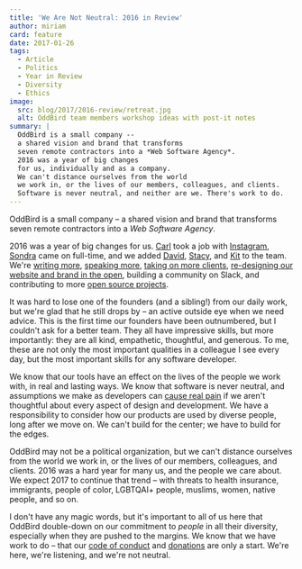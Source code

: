 ```yaml
---
title: 'We Are Not Neutral: 2016 in Review'
author: miriam
card: feature
date: 2017-01-26
tags:
  - Article
  - Politics
  - Year in Review
  - Diversity
  - Ethics
image:
  src: blog/2017/2016-review/retreat.jpg
  alt: OddBird team members workshop ideas with post-it notes
summary: |
  OddBird is a small company --
  a shared vision and brand that transforms
  seven remote contractors into a *Web Software Agency*.
  2016 was a year of big changes
  for us, individually and as a company.
  We can't distance ourselves from the world
  we work in, or the lives of our members, colleagues, and clients.
  Software is never neutral, and neither are we. There's work to do.
---
```


OddBird is a small company – a shared vision and brand that transforms
seven remote contractors into a *Web Software Agency*.

2016 was a year of big changes for us. [Carl] took a job with
[Instagram], [Sondra] came on full-time, and we added [David], [Stacy],
and [Kit] to the team. We're [writing more], [speaking more], [taking on
more clients], [re-designing our website and brand in the open],
building a community on Slack, and contributing to more [open source
projects].

It was hard to lose one of the founders (and a sibling!) from our daily
work, but we're glad that he still drops by – an active outside eye when
we need advice. This is the first time our founders have been
outnumbered, but I couldn't ask for a better team. They all have
impressive skills, but more importantly: they are all kind, empathetic,
thoughtful, and generous. To me, these are not only the most important
qualities in a colleague I see every day, but the most important skills
for any software developer.

We know that our tools have an effect on the lives of the people we work
with, in real and lasting ways. We know that software is never neutral,
and assumptions we make as developers can [cause real pain] if we aren't
thoughtful about every aspect of design and development. We have a
responsibility to consider how our products are used by diverse people,
long after we move on. We can't build for the center; we have to build
for the edges.

OddBird may not be a political organization, but we can't distance
ourselves from the world we work in, or the lives of our members,
colleagues, and clients. 2016 was a hard year for many us, and the
people we care about. We expect 2017 to continue that trend – with
threats to health insurance, immigrants, people of color, LGBTQAI+
people, muslims, women, native people, and so on.

I don't have any magic words, but it's important to all of us here that
OddBird double-down on our commitment to *people* in all their
diversity, especially when they are pushed to the margins. We know that
we have work to do – that our [code of conduct] and [donations] are only
a start. We're here, we're listening,
and we're not neutral.

  [Carl]: /authors/carl/
  [Instagram]: https://www.instagram.com/
  [Sondra]: /authors/sondra/
  [David]: /authors/david/
  [Stacy]: /authors/stacy/
  [Kit]: /authors/kit/
  [writing more]: /blog/
  [speaking more]: /services/speaking/
  [taking on more clients]: /work/
  [re-designing our website and brand in the open]: /tags/open-design/
  [open source projects]: /tools/
  [cause real pain]: https://meyerweb.com/eric/thoughts/2014/12/24/inadvertent-algorithmic-cruelty/
  [code of conduct]: /conduct/
  [donations]: /about/#sponsorships-and-donations
